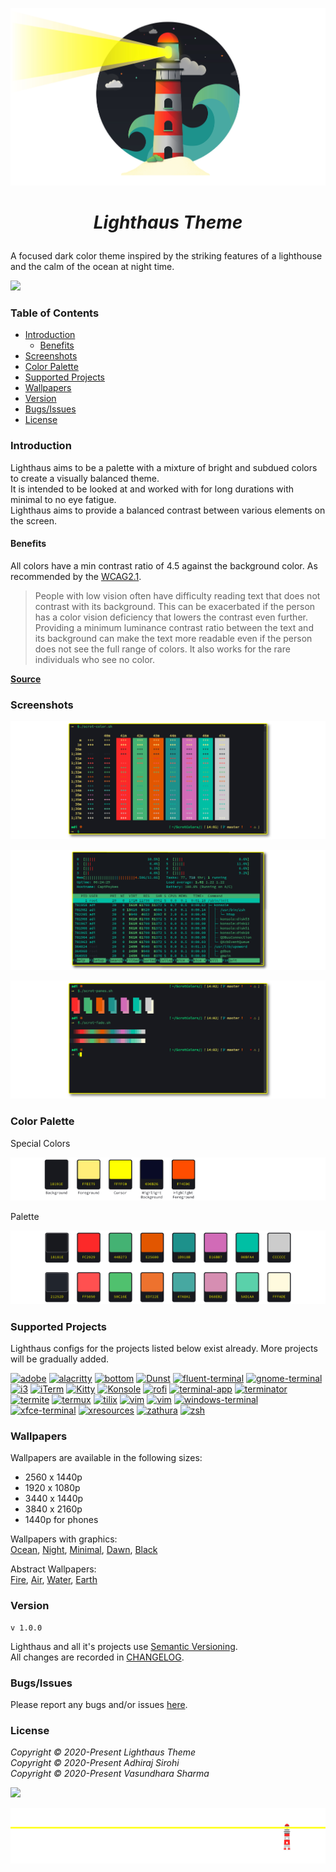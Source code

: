 
<p align="center"><img src="https://raw.githubusercontent.com/lighthaus-theme/lighthaus/master/ImageResources/lighthaus-illustration.jpg"></p>

# <p align="center"> _Lighthaus Theme_ </p>
A focused dark color theme inspired by the striking features of a  lighthouse and the calm of the ocean at night time.
<p align="left"><img src="https://img.shields.io/static/v1.svg??style=flat&label=Maintained&message=Yes&colorA=1C918A&colorB=50C16E"/></a></p>

### Table of Contents
- [Introduction](#introduction)
  - [Benefits](#benefits)
- [Screenshots](#screenshots)
- [Color Palette](#color-palette)
- [Supported Projects](#supported-projects)
- [Wallpapers](#wallpapers)
- [Version](#version)
- [Bugs/Issues](#bugs/issues)
- [License](#license)

### Introduction
Lighthaus aims to be a palette with a mixture of bright and subdued colors to create a visually balanced theme.</br>
It is intended to be looked at and worked with for long durations with minimal to no eye fatigue. </br>
Lighthaus aims to provide a balanced contrast between various elements on the screen.


#### Benefits
All colors have a min contrast ratio of 4.5 against the background color. As recommended by the [WCAG2.1](https://www.w3.org/TR/WCAG/#contrast-minimum).</br>

> People with low vision often have difficulty reading text that does not contrast with its background. This can be exacerbated if the person has a color vision deficiency that lowers the contrast even further. Providing a minimum luminance contrast ratio between the text and its background can make the text more readable even if the person does not see the full range of colors. It also works for the rare individuals who see no color.

**[Source](https://www.w3.org/WAI/WCAG21/Understanding/contrast-minimum.html#benefits)**

### Screenshots

<p align="center"><img src="https://raw.githubusercontent.com/lighthaus-theme/lighthaus/master/ImageResources/konsole-01.png"><p>

<p align="center"><img src="https://raw.githubusercontent.com/lighthaus-theme/lighthaus/master/ImageResources/htop.png"><p>

<p align="center"><img src="https://raw.githubusercontent.com/lighthaus-theme/lighthaus/master/ImageResources/konsole-02.png"><p>

### Color Palette
Special Colors
<p align="center"><img src="https://raw.githubusercontent.com/lighthaus-theme/lighthaus/master/ImageResources/lighthaus-color-special.png"><p>

Palette
<p align="center"><img src="https://raw.githubusercontent.com/lighthaus-theme/lighthaus/master/ImageResources/lighthaus-color-palette.png"><p>

### Supported Projects
Lighthaus configs for the projects listed below exist already. More projects will be gradually added. </br>

[![adobe](https://img.shields.io/badge/ADOBE_SWATCH-blue?style=flat&color=090B26)](https://github.com/lighthaus-theme/adobe)
[![alacritty](https://img.shields.io/badge/ALACRITTY-blue?style=flat&color=090B26)](https://github.com/lighthaus-theme/alacritty)
[![bottom](https://img.shields.io/badge/BOTTOM-blue?style=flat&color=090B26)](https://github.com/lighthaus-theme/bottom)
[![Dunst](https://img.shields.io/badge/DUNST-blue?style=flat&color=090B26)](https://github.com/lighthaus-theme/dunst)
[![fluent-terminal](https://img.shields.io/badge/FLUENT_TERMINAL-blue?style=flat&color=090B26)](https://github.com/lighthaus-theme/fluent-terminal)
[![gnome-terminal](https://img.shields.io/badge/GNOME_TERMINAL-blue?style=flat&color=090B26)](https://github.com/lighthaus-theme/gnome-terminal)
[![i3](https://img.shields.io/badge/i3_WM-blue?style=flat&color=090B26)](https://github.com/lighthaus-theme/i3)
[![iTerm](https://img.shields.io/badge/iTerm-blue?style=flat&color=090B26)](https://github.com/lighthaus-theme/iterm)
[![Kitty](https://img.shields.io/badge/KITTY-blue?style=flat&color=090B26)](https://github.com/lighthaus-theme/kitty)
[![Konsole](https://img.shields.io/badge/KONSOLE-blue?style=flat&color=090B26)](https://github.com/lighthaus-theme/konsole)
[![rofi](https://img.shields.io/badge/ROFI-blue?style=flat&color=090B26)](https://github.com/lighthaus-theme/rofi)
[![terminal-app](https://img.shields.io/badge/TERMINAL_APP-blue?style=flat&color=090B26)](https://github.com/lighthaus-theme/terminal-app)
[![terminator](https://img.shields.io/badge/TERMINATOR-blue?style=flat&color=090B26)](https://github.com/lighthaus-theme/terminator)
[![termite](https://img.shields.io/badge/TERMITE-blue?style=flat&color=090B26)](https://github.com/lighthaus-theme/termite)
[![termux](https://img.shields.io/badge/TERMUX-blue?style=flat&color=090B26)](https://github.com/lighthaus-theme/termux)
[![tilix](https://img.shields.io/badge/TILIX-blue?style=flat&color=090B26)](https://github.com/lighthaus-theme/tilix)
[![vim](https://img.shields.io/badge/VIM_AIRLINE-blue?style=flat&color=090B26)](https://github.com/lighthaus-theme/vim)
[![vim](https://img.shields.io/badge/VIM_LIGHTLINE-blue?style=flat&color=090B26)](https://github.com/lighthaus-theme/vim)
[![windows-terminal](https://img.shields.io/badge/WINDOWS_TERMINAL-blue?style=flat&color=090B26)](https://github.com/lighthaus-theme/windows-terminal)
[![xfce-terminal](https://img.shields.io/badge/XFCE_TERMINAL-blue?style=flat&color=090B26)](https://github.com/lighthaus-theme/xfce-terminal)
[![xresources](https://img.shields.io/badge/XRESOURCES-blue?style=flat&color=090B26)](https://github.com/lighthaus-theme/xresources)
[![zathura](https://img.shields.io/badge/ZATHURA-blue?style=flat&color=090B26)](https://github.com/lighthaus-theme/zathura)
[![zsh](https://img.shields.io/badge/ZSH_PROMPT-blue?style=flat&color=090B26)](https://github.com/lighthaus-theme/zsh)


### Wallpapers
Wallpapers are available in the following sizes: 
- 2560 x 1440p
- 1920 x 1080p
- 3440 x 1440p
- 3840 x 2160p
- 1440p for phones

Wallpapers with graphics: <br>
[Ocean](https://imgur.com/a/EUc75Va), [Night](https://imgur.com/a/mUvebg0), [Minimal](https://imgur.com/a/ZVr2fVj), [Dawn](https://imgur.com/a/N6z90RU), [Black](https://imgur.com/a/228cjLF)

Abstract Wallpapers: <br>
[Fire](https://imgur.com/a/WAmLpnl), [Air](https://imgur.com/a/TGkbnpy), [Water](https://imgur.com/a/BosNHsT), [Earth](https://imgur.com/a/dCf4EYv)

### Version
```
v 1.0.0
```
Lighthaus and all it's projects use [Semantic Versioning](https://semver.org/).  <br/>
All changes are recorded in [CHANGELOG](https://github.com/lighthaus-theme/lighthaus/blob/master/CHANGELOG.md).

### Bugs/Issues
Please report any bugs and/or issues [here](https://github.com/lighthaus-theme/lighthaus/issues).

### License

_Copyright © 2020-Present Lighthaus Theme_<br>
_Copyright © 2020-Present Adhiraj Sirohi_<br>
_Copyright © 2020-Present Vasundhara Sharma_

<p align="left"><a href="https://github.com/lighthaus-theme/lighthaus/blob/master/LICENSE"><img src="https://img.shields.io/static/v1.svg??style=flat&label=License&message=MIT&colorA=1C918A&colorB=50C16E"/></a></p>

<p align="center"><img src="https://raw.githubusercontent.com/lighthaus-theme/lighthaus/9e5cf66db03fc3e183e6cfbf7c4c04263a4f23df/ImageResources/lighthaus-border.svg"><p>